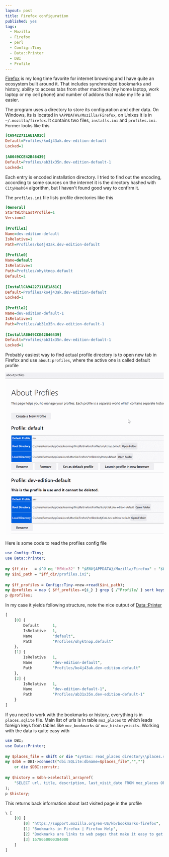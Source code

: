 ```yaml
---
layout: post
title: Firefox configuration
published: yes
tags:
  - Mozilla
  - Firefox
  - perl
  - Config::Tiny
  - Data::Printer
  - DBI
  - Profile
---
```

[Firefox][1] is my long time favorite for internet browsing and I have quite an ecosystem built around it. That includes synchronized bookmarks and history, ability to access tabs from other machines (my home laptop, work laptop or my cell phone) and number of addons that make my life a bit easier.

The program uses a directory to store its configuration and other data. On Windows, its is located in `%APPDATA%/Mozilla/Firefox`, on Unixes it is in `~/.mozilla/firefox`. It contains two files, `installs.ini` and `profiles.ini`. Former looks like this

```ini
[CA9422711AE1A81C]
Default=Profiles/ko4j43ak.dev-edition-default
Locked=1

[A8049CCE42B46439]
Default=Profiles/ab31x35n.dev-edition-default-1
Locked=1
```

Each entry is encoded installation directory. I tried to find out the encoding, according to some sources on the internet it is the directory hashed with `CityHash64` algorithm, but I haven't found good way to confirm it. 

The `profiles.ini` file lists profile directories like this

```ini
[General]
StartWithLastProfile=1
Version=2

[Profile1]
Name=dev-edition-default
IsRelative=1
Path=Profiles/ko4j43ak.dev-edition-default

[Profile0]
Name=default
IsRelative=1
Path=Profiles/ohyktnop.default
Default=1

[InstallCA9422711AE1A81C]
Default=Profiles/ko4j43ak.dev-edition-default
Locked=1

[Profile2]
Name=dev-edition-default-1
IsRelative=1
Path=Profiles/ab31x35n.dev-edition-default-1

[InstallA8049CCE42B46439]
Default=Profiles/ab31x35n.dev-edition-default-1
Locked=1
```

Probably easiest way to find actual profile directory is to open new tab in Firefox and use `about:profiles`, where the active one is called default profile

![](/img/firefox-profiles.gif)

Here is some code to read the profiles config file

```perl
use Config::Tiny;
use Data::Printer;

my $ff_dir   = $^O eq 'MSWin32' ? "$ENV{APPDATA}/Mozilla/Firefox" : "$ENV{HOME}/.mozilla/firefox";
my $ini_path = "$ff_dir/profiles.ini";

my $ff_profiles = Config::Tiny->new->read($ini_path);
my @profiles = map { $ff_profiles->{$_} } grep { /^Profile/ } sort keys %$ff_profiles;
p @profiles;
```

In my case it yields following structure, note the nice output of [Data::Printer][2]

```perl
[
    [0] {
        Default      1,
        IsRelative   1,
        Name         "default",
        Path         "Profiles/ohyktnop.default"
    },
    [1] {
        IsRelative   1,
        Name         "dev-edition-default",
        Path         "Profiles/ko4j43ak.dev-edition-default"
    },
    [2] {
        IsRelative   1,
        Name         "dev-edition-default-1",
        Path         "Profiles/ab31x35n.dev-edition-default-1"
    }
]
```

If you need to work with the bookmarks or history, everything is in `places.sqlite` file. Main list of urls is in table `moz_places` to which leads foreign keys from tables like `moz_bookmarks` or `moz_historyvisits`. Working with the data is quite easy with

```perl
use DBI;
use Data::Printer;

my $places_file = shift or die "syntax: read_places directory\\places.sqlite\n";
my $dbh = DBI->connect("dbi:SQLite:dbname=$places_file","","")
    or die $DBI::errstr;

my $history = $dbh->selectall_arrayref(
    "SELECT url, title, description, last_visit_date FROM moz_places ORDER BY last_visit_date DESC LIMIT 1"
);
p $history;
```

This returns back information about last visited page in the profile

```perl
\ [
    [0] [
        [0] "https://support.mozilla.org/en-US/kb/bookmarks-firefox",
        [1] "Bookmarks in Firefox | Firefox Help",
        [2] "Bookmarks are links to web pages that make it easy to get back to your favorite places. Learn the basics of making and managing bookmarks.",
        [3] 1678050000384000
    ]
]
```

[1]: https://www.mozilla.org/en-US/firefox/new/
[2]: https://metacpan.org/pod/Data::Printer
